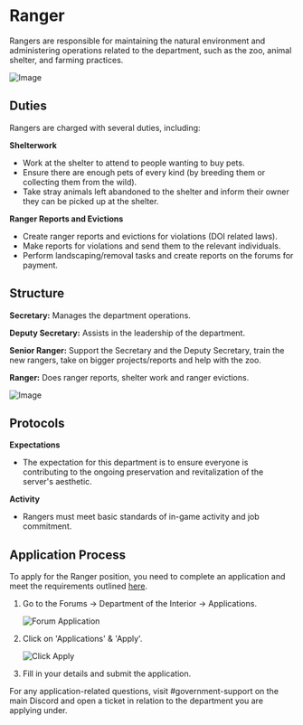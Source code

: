 # Ranger

Rangers are responsible for maintaining the natural environment and administering operations related to the department, such as the zoo, animal shelter, and farming practices.

![Image](https://media.discordapp.net/attachments/838356841217916989/1165664188547469313/2021-04-25_01.25.15.png?ex=6547ac5f&is=6535375f&hm=3469ed698b8edc7923e9e047a2d5a22bf10d26a6135f50ba04a4048a151b7613&=&width=1266&height=671)

## Duties

Rangers are charged with several duties, including:

**Shelterwork**
- Work at the shelter to attend to people wanting to buy pets.
- Ensure there are enough pets of every kind (by breeding them or collecting them from the wild).
- Take stray animals left abandoned to the shelter and inform their owner they can be picked up at the shelter.

**Ranger Reports and Evictions**
- Create ranger reports and evictions for violations (DOI related laws).
- Make reports for violations and send them to the relevant individuals.
- Perform landscaping/removal tasks and create reports on the forums for payment.

## Structure

**Secretary:** Manages the department operations.

**Deputy Secretary:** Assists in the leadership of the department.

**Senior Ranger:** Support the Secretary and the Deputy Secretary, train the new rangers, take on bigger projects/reports and help with the zoo.

**Ranger:** Does ranger reports, shelter work and ranger evictions.

![Image](https://media.discordapp.net/attachments/838356841217916989/1165664195036070028/2022-09-23_20.54.01.png?ex=6547ac61&is=65353761&hm=cef761b5d1688e01d420ee49352719882ea3a312e01af9852b68b277f5bdb50e&=&width=1266&height=671)

## Protocols

**Expectations**
- The expectation for this department is to ensure everyone is contributing to the ongoing preservation and revitalization of the server's aesthetic.

**Activity**
- Rangers must meet basic standards of in-game activity and job commitment.

## Application Process

To apply for the Ranger position, you need to complete an application and meet the requirements outlined [here](https://www.democracycraft.net/threads/application-information.12/).

1. Go to the Forums -> Department of the Interior -> Applications.
   
   ![Forum Application](https://i.imgur.com/MMvZAoA.png)

3. Click on 'Applications' & 'Apply'.

   ![Click Apply](https://i.imgur.com/X7jlX9L.png)

5. Fill in your details and submit the application.

For any application-related questions, visit #government-support on the main Discord and open a ticket in relation to the department you are applying under.
